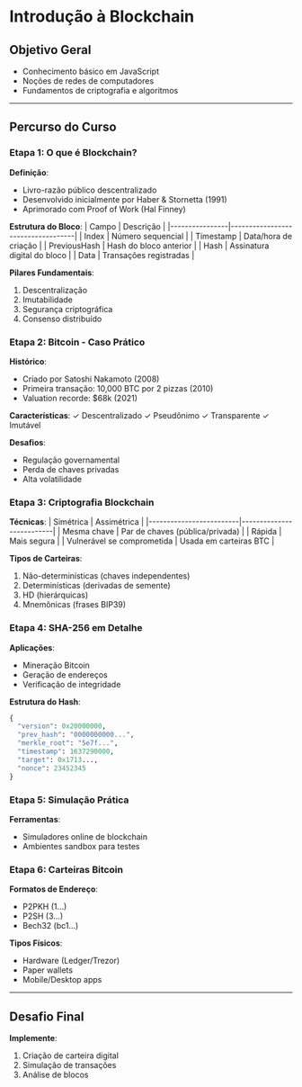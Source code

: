 # Introdução à Blockchain

## Objetivo Geral

- Conhecimento básico em JavaScript
- Noções de redes de computadores
- Fundamentos de criptografia e algoritmos

---

## Percurso do Curso

### Etapa 1: O que é Blockchain?

**Definição**:

- Livro-razão público descentralizado
- Desenvolvido inicialmente por Haber & Stornetta (1991)
- Aprimorado com Proof of Work (Hal Finney)

**Estrutura do Bloco**:
| Campo | Descrição |
|----------------|-----------------------------------|
| Index | Número sequencial |
| Timestamp | Data/hora de criação |
| PreviousHash | Hash do bloco anterior |
| Hash | Assinatura digital do bloco |
| Data | Transações registradas |

**Pilares Fundamentais**:

1. Descentralização
2. Imutabilidade
3. Segurança criptográfica
4. Consenso distribuído

### Etapa 2: Bitcoin - Caso Prático

**Histórico**:

- Criado por Satoshi Nakamoto (2008)
- Primeira transação: 10,000 BTC por 2 pizzas (2010)
- Valuation recorde: $68k (2021)

**Características**:
✓ Descentralizado
✓ Pseudônimo
✓ Transparente
✓ Imutável

**Desafios**:

- Regulação governamental
- Perda de chaves privadas
- Alta volatilidade

### Etapa 3: Criptografia Blockchain

**Técnicas**:
| Simétrica | Assimétrica |
|-------------------------|--------------------------|
| Mesma chave | Par de chaves (pública/privada) |
| Rápida | Mais segura |
| Vulnerável se comprometida | Usada em carteiras BTC |

**Tipos de Carteiras**:

1. Não-determinísticas (chaves independentes)
2. Determinísticas (derivadas de semente)
3. HD (hierárquicas)
4. Mnemônicas (frases BIP39)

### Etapa 4: SHA-256 em Detalhe

**Aplicações**:

- Mineração Bitcoin
- Geração de endereços
- Verificação de integridade

**Estrutura do Hash**:

```python
{
  "version": 0x20000000,
  "prev_hash": "0000000000...",
  "merkle_root": "5e7f...",
  "timestamp": 1637290000,
  "target": 0x1713...,
  "nonce": 23452345
}
```

### Etapa 5: Simulação Prática

**Ferramentas**:

- Simuladores online de blockchain
- Ambientes sandbox para testes

### Etapa 6: Carteiras Bitcoin

**Formatos de Endereço**:

- P2PKH (1...)
- P2SH (3...)
- Bech32 (bc1...)

**Tipos Físicos**:

- Hardware (Ledger/Trezor)
- Paper wallets
- Mobile/Desktop apps

---

## Desafio Final

**Implemente**:

1. Criação de carteira digital
2. Simulação de transações
3. Análise de blocos
